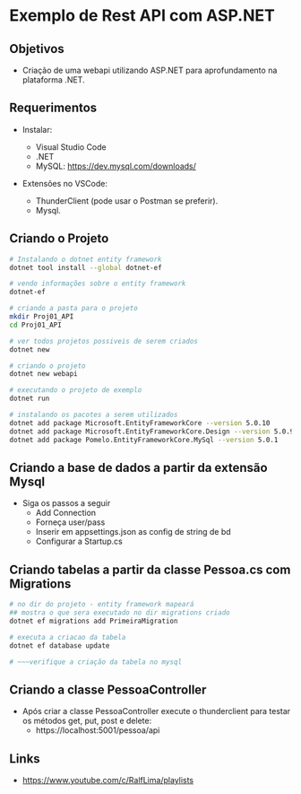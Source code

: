 # Exemplo de Rest API com ASP.NET

## Objetivos

- Criação de uma webapi utilizando ASP.NET para aprofundamento na plataforma .NET.

## Requerimentos

- Instalar:
    - Visual Studio Code
    - .NET
    - MySQL: <https://dev.mysql.com/downloads/>

- Extensões no VSCode:
    - ThunderClient (pode usar o Postman se preferir).
    - Mysql.

## Criando o Projeto

~~~bash
# Instalando o dotnet entity framework
dotnet tool install --global dotnet-ef

# vendo informações sobre o entity framework
dotnet-ef

# criando a pasta para o projeto
mkdir Proj01_API
cd Proj01_API

# ver todos projetos possiveis de serem criados
dotnet new

# criando o projeto
dotnet new webapi

# executando o projeto de exemplo
dotnet run

# instalando os pacotes a serem utilizados
dotnet add package Microsoft.EntityFrameworkCore --version 5.0.10
dotnet add package Microsoft.EntityFrameworkCore.Design --version 5.0.9
dotnet add package Pomelo.EntityFrameworkCore.MySql --version 5.0.1
~~~

## Criando a base de dados a partir da extensão Mysql

- Siga os passos a seguir
    - Add Connection
    - Forneça user/pass
    - Inserir em appsettings.json as config de string de bd
    - Configurar a Startup.cs

## Criando tabelas a partir da classe Pessoa.cs com Migrations

~~~bash
# no dir do projeto - entity framework mapeará 
## mostra o que sera executado no dir migrations criado
dotnet ef migrations add PrimeiraMigration

# executa a criacao da tabela 
dotnet ef database update

# ~~~verifique a criação da tabela no mysql
~~~

## Criando a classe PessoaController

- Após criar a classe PessoaController execute o thunderclient para testar os métodos get, put, post e delete:
    - https://localhost:5001/pessoa/api

## Links

- <https://www.youtube.com/c/RalfLima/playlists>
